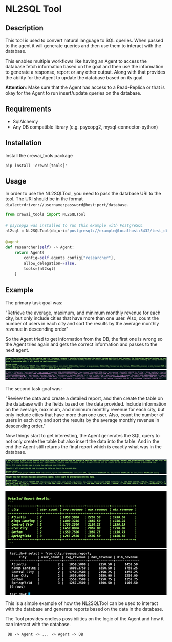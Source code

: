 # NL2SQL Tool

## Description

This tool is used to convert natural language to SQL queries. When passed to the agent it will generate queries and then use them to interact with the database.

This enables multiple workflows like having an Agent to access the database fetch information based on the goal and then use the information to generate a response, report or any other output. Along with that provides the ability for the Agent to update the database based on its goal.

**Attention**: Make sure that the Agent has access to a Read-Replica or that is okay for the Agent to run insert/update queries on the database.

## Requirements

- SqlAlchemy
- Any DB compatible library (e.g. psycopg2, mysql-connector-python)

## Installation
Install the crewai_tools package
```shell
pip install 'crewai[tools]'
```

## Usage

In order to use the NL2SQLTool, you need to pass the database URI to the tool. The URI should be in the format `dialect+driver://username:password@host:port/database`.

```python
from crewai_tools import NL2SQLTool

# psycopg2 was installed to run this example with PostgreSQL
nl2sql = NL2SQLTool(db_uri="postgresql://example@localhost:5432/test_db")

@agent
def researcher(self) -> Agent:
    return Agent(
        config=self.agents_config["researcher"],
        allow_delegation=False,
        tools=[nl2sql]
    )
```

## Example

The primary task goal was:

"Retrieve the average, maximum, and minimum monthly revenue for each city, but only include cities that have more than one user. Also, count the number of users in each city and sort the results by the average monthly revenue in descending order"

So the Agent tried to get information from the DB, the first one is wrong so the Agent tries again and gets the correct information and passes to the next agent.

![alt text](images/image-2.png)
![alt text](images/image-3.png)


The second task goal was:

"Review the data and create a detailed report, and then create the table on the database with the fields based on the data provided.
Include information on the average, maximum, and minimum monthly revenue for each city, but only include cities that have more than one user. Also, count the number of users in each city and sort the results by the average monthly revenue in descending order."

Now things start to get interesting, the Agent generates the SQL query to not only create the table but also insert the data into the table. And in the end the Agent still returns the final report which is exactly what was in the database.

![alt text](images/image-4.png)
![alt text](images/image-5.png)

![alt text](images/image-9.png)
![alt text](images/image-7.png)


This is a simple example of how the NL2SQLTool can be used to interact with the database and generate reports based on the data in the database.

The Tool provides endless possibilities on the logic of the Agent and how it can interact with the database.

```
 DB -> Agent -> ... -> Agent -> DB
```
